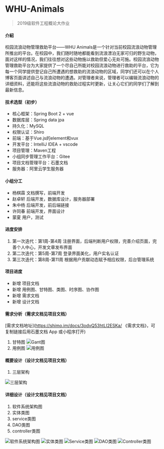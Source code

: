 # WHU-Animals
> 2019级软件工程概论大作业

#### 介紹
校园流浪动物管理救助平台——WHU Animals是一个针对当前校园流浪动物管理所推出的平台。在校园中，我们随时随地都能看到流浪漂泊无家可归的野生动物，面对这样的情况，我们往往想对这些动物施以救助但爱心无处可施。校园流浪动物管理救助平台为大家提供了一个尽自己所能对校园流浪动物进行救助的平台，它为每一个同学提供登记自己所遭遇的想救助的流浪动物的区域，同学们还可以在个人博客页面讲述自己与流浪动物的遭遇。对管理者来说，管理者可以编辑流浪动物的详细资料，还能将这些流浪动物的救助过程实时更新，让关心它们的同学们了解到最新信息。 

#### 技术选型（初步）
- 核心框架：Spring Boot 2 + vue
- 数据库层：Spring data jpa
- 持久化：MySQL
- 权限认证：Shiro
- 前端：基于Vue.js的element和vux
- 开发平台：IntelliJ IDEA + vscode 
- 项目管理：Maven工程
- 小组同步管理工作平台：Gitee
- 项目文档管理平台：石墨文档
- 服务器：阿里云学生服务器


#### 小组分工
- 杨棋霖 文档撰写，前端开发
- 赵卓轩 后端开发，数据库设计，服务器部署
- 朱中杨 后端开发，前后端链接
- 许同春 前端开发，界面设计
- 蒙夏 用户，测试

#### 进度安排

1. 第一次迭代：第1周-第4周 注册界面，后端判断用户权限，完善介绍页面，完善个人中心，开发文章发布界面
2. 第二次迭代：第5周-第7周 登录界面美化，用户实名认证
3. 第三次迭代：第8周-第11周 根据用户贡献动态赋予相应权限，后台管理系统

#### 项目进度
- 新增 项目文档
- 新增 用例图、甘特图、类图、时序图、协作图
- 新增 需求文档
- 新增 设计文档


#### 需求分析（需求文档见项目文档）
[需求文档地址](https://shimo.im/docs/3odvQ53htLI2ESKa/ 《需求文档》，可复制链接后用石墨文档 App 或小程序打开)
1. 甘特图
![Gant图](https://images.gitee.com/uploads/images/2021/0415/092916_276fa071_7797088.png "图片1.png")
1. 用例图
![用例图](https://images.gitee.com/uploads/images/2021/0330/104852_632c9274_7797088.png "QQ图片20210330104835.png")

#### 概要设计（设计文档见项目文档）
1. 三层架构



![三层架构](https://images.gitee.com/uploads/images/2021/0417/151220_343bc655_7797088.png "简单三层.png")
#### 详细设计（设计文档见项目文档）
1. 软件系统架构图
2. 实体类图
3. service类图
4. DAO类图
1. controller类图





![软件系统架构图](https://images.gitee.com/uploads/images/2021/0417/151136_a9728619_7797088.png "软件系统架构图 (1).png")
![实体类图](https://images.gitee.com/uploads/images/2021/0417/151506_5523c4bb_7797088.png "Package entity.png")
![Service类图](https://images.gitee.com/uploads/images/2021/0417/151542_6be2b356_7797088.png "Package service.png")
![DAO类图](https://images.gitee.com/uploads/images/2021/0417/151621_35aefe85_7797088.png "Package dao.png")
![Controller类图](https://images.gitee.com/uploads/images/2021/0417/151642_5abed92c_7797088.png "Package controller.png")